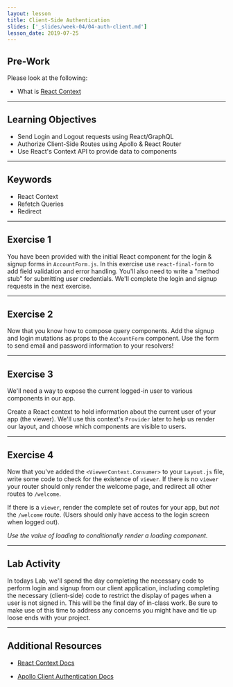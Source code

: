 ```yaml
---
layout: lesson
title: Client-Side Authentication
slides: ['_slides/week-04/04-auth-client.md']
lesson_date: 2019-07-25
---
```


## Pre-Work

Please look at the following:

- What is [React Context](https://reactjs.org/docs/context.html)

---

## Learning Objectives

- Send Login and Logout requests using React/GraphQL
- Authorize Client-Side Routes using Apollo & React Router
- Use React's Context API to provide data to components

---

## Keywords

- React Context
- Refetch Queries
- Redirect

---

## Exercise 1

You have been provided with the initial React component for the login & signup forms in `AccountForm.js`.
In this exercise use `react-final-form` to add field validation and error handling. You'll also need to write a "method stub"
for submitting user credentials. We'll complete the login and signup requests in the next exercise.

---

## Exercise 2

Now that you know how to compose query components. Add the signup and login mutations as props to the `AccountForm` component. Use the form to send email and password information to your resolvers!

---

## Exercise 3

We'll need a way to expose the current logged-in user to various components in our app.

Create a React context to hold information about the current user of your app (the viewer).
We'll use this context's `Provider` later to help us render our layout,
and choose which components are visible to users.

---

## Exercise 4

Now that you've added the `<ViewerContext.Consumer>` to your `Layout.js` file, write some code to check for the existence of `viewer`. If there is no `viewer` your router should only render the welcome page, and redirect all other routes to `/welcome`.

If there is a `viewer`, render the complete set of routes for your app, but _not_ the `/welcome` route. (Users should only have access to the login screen when logged out).

_Use the value of loading to conditionally render a loading component._

---

## Lab Activity

In todays Lab, we'll spend the day completing the necessary code to perform login and signup from our
client application, including completing the necessary (client-side) code to restrict the display of pages
when a user is not signed in. This will be the final day of in-class work. Be sure to make use of this time to address any concerns you might have and tie up loose ends with your project.

---

## Additional Resources

- [React Context Docs](https://reactjs.org/docs/context.html)

- [Apollo Client Authentication Docs](https://www.apollographql.com/docs/react/recipes/authentication.html)
